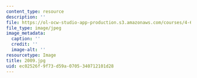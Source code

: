 ```yaml
---
content_type: resource
description: ''
file: https://ol-ocw-studio-app-production.s3.amazonaws.com/courses/4-614-religious-architecture-and-islamic-cultures-fall-2002/ec02526f9f73d59a0705340712101d28_2009.jpg
file_type: image/jpeg
image_metadata:
  caption: ''
  credit: ''
  image-alt: ''
resourcetype: Image
title: 2009.jpg
uid: ec02526f-9f73-d59a-0705-340712101d28
---
```

